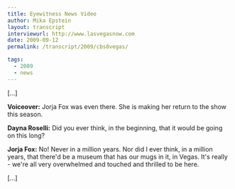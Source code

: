 ```yaml
---
title: Eyewitness News Video
author: Mika Epstein
layout: transcript
interviewurl: http://www.lasvegasnow.com
date: 2009-09-12
permalink: /transcript/2009/cbs8vegas/

tags:
  - 2009
  - news
---
```


[...]

**Voiceover:** Jorja Fox was even there. She is making her return to the show this season.

**Dayna Roselli:** Did you ever think, in the beginning, that it would be going on this long?

**Jorja Fox:** No! Never in a million years. Nor did I ever think, in a million years, that there'd be a museum that has our mugs in it, in Vegas. It's really - we're all very overwhelmed and touched and thrilled to be here.

[...]